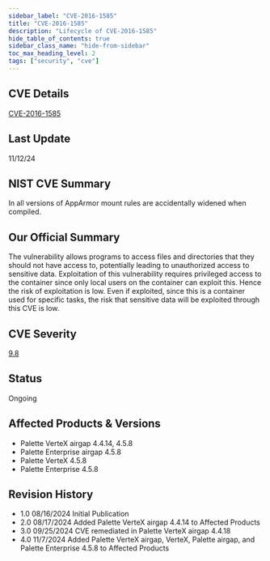 ```yaml
---
sidebar_label: "CVE-2016-1585"
title: "CVE-2016-1585"
description: "Lifecycle of CVE-2016-1585"
hide_table_of_contents: true
sidebar_class_name: "hide-from-sidebar"
toc_max_heading_level: 2
tags: ["security", "cve"]
---
```


## CVE Details

[CVE-2016-1585](https://nvd.nist.gov/vuln/detail/CVE-2016-1585)

## Last Update

11/12/24

## NIST CVE Summary

In all versions of AppArmor mount rules are accidentally widened when compiled.

## Our Official Summary

The vulnerability allows programs to access files and directories that they should not have access to, potentially leading to unauthorized access to sensitive data. Exploitation of
this vulnerability requires privileged access to the container since only local users on the container can exploit this. Hence the risk of exploitation is low. Even if exploited,
since this is a container used for specific tasks, the risk that sensitive data will be exploited through this CVE is low.

## CVE Severity

[9.8](https://nvd.nist.gov/vuln/detail/CVE-2016-1585)

## Status

Ongoing

## Affected Products & Versions

- Palette VerteX airgap 4.4.14, 4.5.8
- Palette Enterprise airgap 4.5.8
- Palette VerteX 4.5.8
- Palette Enterprise 4.5.8

## Revision History

- 1.0 08/16/2024 Initial Publication
- 2.0 08/17/2024 Added Palette VerteX airgap 4.4.14 to Affected Products
- 3.0 09/25/2024 CVE remediated in Palette VerteX airgap 4.4.18
- 4.0 11/7/2024 Added Palette VerteX airgap, VerteX, Palette airgap, and Palette Enterprise 4.5.8 to Affected Products
